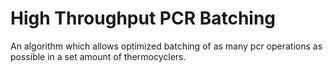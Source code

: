 # High Throughput PCR Batching
An algorithm which allows optimized batching of as many pcr operations as possible in a set amount of thermocyclers.
